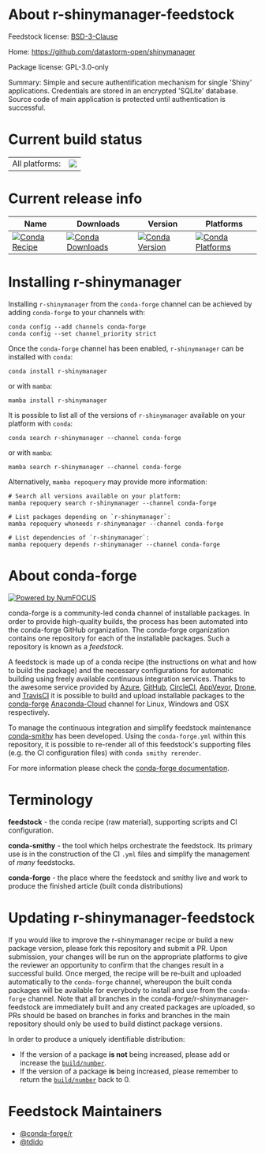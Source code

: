 About r-shinymanager-feedstock
==============================

Feedstock license: [BSD-3-Clause](https://github.com/conda-forge/r-shinymanager-feedstock/blob/main/LICENSE.txt)

Home: https://github.com/datastorm-open/shinymanager

Package license: GPL-3.0-only

Summary: Simple and secure authentification mechanism for single 'Shiny' applications. Credentials are stored in an encrypted 'SQLite' database. Source code of main application is protected until authentication is successful.

Current build status
====================


<table><tr><td>All platforms:</td>
    <td>
      <a href="https://dev.azure.com/conda-forge/feedstock-builds/_build/latest?definitionId=13990&branchName=main">
        <img src="https://dev.azure.com/conda-forge/feedstock-builds/_apis/build/status/r-shinymanager-feedstock?branchName=main">
      </a>
    </td>
  </tr>
</table>

Current release info
====================

| Name | Downloads | Version | Platforms |
| --- | --- | --- | --- |
| [![Conda Recipe](https://img.shields.io/badge/recipe-r--shinymanager-green.svg)](https://anaconda.org/conda-forge/r-shinymanager) | [![Conda Downloads](https://img.shields.io/conda/dn/conda-forge/r-shinymanager.svg)](https://anaconda.org/conda-forge/r-shinymanager) | [![Conda Version](https://img.shields.io/conda/vn/conda-forge/r-shinymanager.svg)](https://anaconda.org/conda-forge/r-shinymanager) | [![Conda Platforms](https://img.shields.io/conda/pn/conda-forge/r-shinymanager.svg)](https://anaconda.org/conda-forge/r-shinymanager) |

Installing r-shinymanager
=========================

Installing `r-shinymanager` from the `conda-forge` channel can be achieved by adding `conda-forge` to your channels with:

```
conda config --add channels conda-forge
conda config --set channel_priority strict
```

Once the `conda-forge` channel has been enabled, `r-shinymanager` can be installed with `conda`:

```
conda install r-shinymanager
```

or with `mamba`:

```
mamba install r-shinymanager
```

It is possible to list all of the versions of `r-shinymanager` available on your platform with `conda`:

```
conda search r-shinymanager --channel conda-forge
```

or with `mamba`:

```
mamba search r-shinymanager --channel conda-forge
```

Alternatively, `mamba repoquery` may provide more information:

```
# Search all versions available on your platform:
mamba repoquery search r-shinymanager --channel conda-forge

# List packages depending on `r-shinymanager`:
mamba repoquery whoneeds r-shinymanager --channel conda-forge

# List dependencies of `r-shinymanager`:
mamba repoquery depends r-shinymanager --channel conda-forge
```


About conda-forge
=================

[![Powered by
NumFOCUS](https://img.shields.io/badge/powered%20by-NumFOCUS-orange.svg?style=flat&colorA=E1523D&colorB=007D8A)](https://numfocus.org)

conda-forge is a community-led conda channel of installable packages.
In order to provide high-quality builds, the process has been automated into the
conda-forge GitHub organization. The conda-forge organization contains one repository
for each of the installable packages. Such a repository is known as a *feedstock*.

A feedstock is made up of a conda recipe (the instructions on what and how to build
the package) and the necessary configurations for automatic building using freely
available continuous integration services. Thanks to the awesome service provided by
[Azure](https://azure.microsoft.com/en-us/services/devops/), [GitHub](https://github.com/),
[CircleCI](https://circleci.com/), [AppVeyor](https://www.appveyor.com/),
[Drone](https://cloud.drone.io/welcome), and [TravisCI](https://travis-ci.com/)
it is possible to build and upload installable packages to the
[conda-forge](https://anaconda.org/conda-forge) [Anaconda-Cloud](https://anaconda.org/)
channel for Linux, Windows and OSX respectively.

To manage the continuous integration and simplify feedstock maintenance
[conda-smithy](https://github.com/conda-forge/conda-smithy) has been developed.
Using the ``conda-forge.yml`` within this repository, it is possible to re-render all of
this feedstock's supporting files (e.g. the CI configuration files) with ``conda smithy rerender``.

For more information please check the [conda-forge documentation](https://conda-forge.org/docs/).

Terminology
===========

**feedstock** - the conda recipe (raw material), supporting scripts and CI configuration.

**conda-smithy** - the tool which helps orchestrate the feedstock.
                   Its primary use is in the construction of the CI ``.yml`` files
                   and simplify the management of *many* feedstocks.

**conda-forge** - the place where the feedstock and smithy live and work to
                  produce the finished article (built conda distributions)


Updating r-shinymanager-feedstock
=================================

If you would like to improve the r-shinymanager recipe or build a new
package version, please fork this repository and submit a PR. Upon submission,
your changes will be run on the appropriate platforms to give the reviewer an
opportunity to confirm that the changes result in a successful build. Once
merged, the recipe will be re-built and uploaded automatically to the
`conda-forge` channel, whereupon the built conda packages will be available for
everybody to install and use from the `conda-forge` channel.
Note that all branches in the conda-forge/r-shinymanager-feedstock are
immediately built and any created packages are uploaded, so PRs should be based
on branches in forks and branches in the main repository should only be used to
build distinct package versions.

In order to produce a uniquely identifiable distribution:
 * If the version of a package **is not** being increased, please add or increase
   the [``build/number``](https://docs.conda.io/projects/conda-build/en/latest/resources/define-metadata.html#build-number-and-string).
 * If the version of a package **is** being increased, please remember to return
   the [``build/number``](https://docs.conda.io/projects/conda-build/en/latest/resources/define-metadata.html#build-number-and-string)
   back to 0.

Feedstock Maintainers
=====================

* [@conda-forge/r](https://github.com/conda-forge/r/)
* [@tdido](https://github.com/tdido/)

